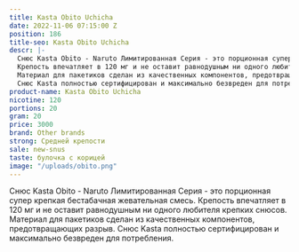 ```yaml
---
title: Kasta Obito Uchicha
date: 2022-11-06 07:15:00 Z
position: 186
title-seo: Kasta Obito Uchicha
descr: |-
  Снюс Kasta Obito - Naruto Лимитированная Серия - это порционная супер крепкая бестабачная жевательная смесь.
  Крепость впечатляет в 120 мг и не оставит равнодушным ни одного любителя крепких снюсов.
  Материал для пакетиков сделан из качественных компонентов, предотвращающих разрыв.
  Снюс Kasta полностью сертифицирован и максимально безвреден для потребления.
product-name: Kasta Obito Uchicha
nicotine: 120
portions: 20
gram: 20
price: 3000
brand: Other brands
strong: Средней крепости
sale: new-snus
taste: булочка с корицей
image: "/uploads/obito.png"
---
```


Снюс Kasta Obito - Naruto Лимитированная Серия - это порционная супер крепкая бестабачная жевательная смесь.
Крепость впечатляет в 120 мг и не оставит равнодушным ни одного любителя крепких снюсов.
Материал для пакетиков сделан из качественных компонентов, предотвращающих разрыв.
Снюс Kasta полностью сертифицирован и максимально безвреден для потребления.